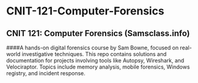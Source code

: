 # CNIT-121-Computer-Forensics

## CNIT 121: Computer Forensics (Samsclass.info)
####A hands-on digital forensics course by Sam Bowne, focused on real-world investigative techniques. This repo contains solutions and documentation for projects involving tools like Autopsy, Wireshark, and Velociraptor. Topics include memory analysis, mobile forensics, Windows registry, and incident response.
